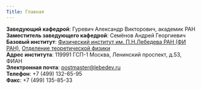 ```yaml
---
Title: Главная
---
```


**Заведующий кафедрой**: Гуревич Александр Викторович, академик РАН  
**Заместитель заведующего кафедрой**: Семёнов Андрей Георгиевич  
**Базовый институт**: [Физический институт им. П.Н.Лебедева РАН (ФИ РАН)](http://www.lebedev.ru/), [Отделение теоретической физики](http://www.tamm.lpi.ru/)  
**Адрес института**: 119991 ГСП-1 Москва, Ленинский проспект, д.53, ФИАН  
**Электронная почта**: <postmaster@lebedev.ru>  
**Телефон**: +7 (499) 132-65-95  
**Факс**: +7 (499) 135-85-33  
